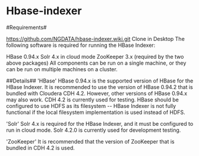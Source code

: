 Hbase-indexer
============
#Requirements#

https://github.com/NGDATA/hbase-indexer.wiki.git
Clone in Desktop
The following software is required for running the HBase Indexer:

HBase 0.94.x
Solr 4.x in cloud mode
ZooKeeper 3.x (required by the two above packages)
All components can be run on a single machine, or they can be run on multiple machines on a cluster.

##Details##
'HBase'
HBase 0.94.x is the supported version of HBase for the HBase Indexer. It is recommended to use the version of HBase 0.94.2 that is bundled with Cloudera CDH 4.2. However, other versions of HBase 0.94.x may also work. CDH 4.2 is currently used for testing.
HBase should be configured to use HDFS as its filesystem -- HBase Indexer is not fully functional if the local filesystem implementation is used instead of HDFS.

'Solr'
Solr 4.x is required for the HBase Indexer, and it must be configured to run in cloud mode. Solr 4.2.0 is currently used for development testing.

'ZooKeeper'
It is recommended that the version of ZooKeeper that is bundled in CDH 4.2 is used.
